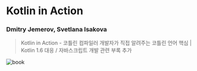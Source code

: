 # Kotlin in Action

### Dmitry Jemerov, Svetlana Isakova

> Kotlin in Action - 코틀린 컴파일러 개발자가 직접 알려주는 코틀린 언어 핵심 | Kotlin 1.6 대응 / 자바스크립트 개발 관련 부록 추가

![book](https://contents.kyobobook.co.kr/sih/fit-in/458x0/pdt/9791161750712.jpg)
